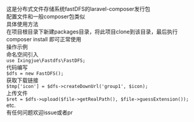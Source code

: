 这是分布式文件存储系统fastDFS的laravel-composer发行包  
    配置文件和一般composer包类似  
    具体使用方法  
        在项目根目录下新建packages目录，将此项目clone到该目录，最后执行composer install 即可正常使用    
         操作示例    
              命名空间引入    
             `use Ixingjue\Fastdfs\FastDFS;`           
              代码编写     
             `$dfs = new FastDFS();`  
              获取下载链接    
             `$tmp['icon'] = $dfs->createDownUrl('group1', $icon);`  
              上传文件    
             `$ret = $dfs->upload($file->getRealPath(), $file->guessExtension());`  
              etc.    
    有任何问题欢迎issue或者pr  